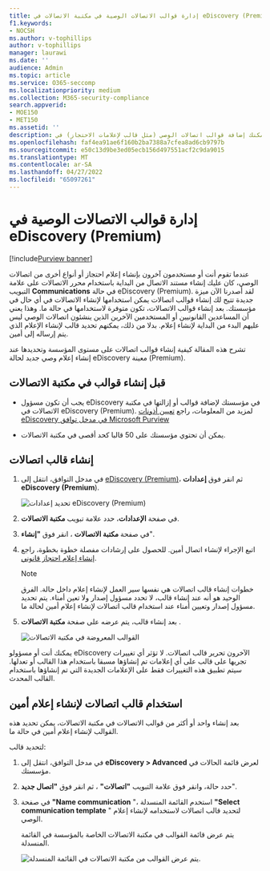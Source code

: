 ```yaml
---
title: إدارة قوالب الاتصالات الوصية في مكتبة الاتصالات في eDiscovery (Premium)
f1.keywords:
- NOCSH
ms.author: v-tophillips
author: v-tophillips
manager: laurawi
ms.date: ''
audience: Admin
ms.topic: article
ms.service: O365-seccomp
ms.localizationpriority: medium
ms.collection: M365-security-compliance
search.appverid:
- MOE150
- MET150
ms.assetid: ''
description: يمكنك إضافة قوالب اتصالات الوصي (مثل قالب لإعلامات الاحتجاز) في eDiscovery (Premium) حتى يمكن استخدامها في أي حالة في مؤسستك.
ms.openlocfilehash: faf4ea91ae6f160b2ba7388a7cfea8ad6cb9797b
ms.sourcegitcommit: e50c13d9be3ed05ecb156d497551acf2c9da9015
ms.translationtype: MT
ms.contentlocale: ar-SA
ms.lasthandoff: 04/27/2022
ms.locfileid: "65097261"
---
```

# <a name="manage-custodian-communications-templates-in-ediscovery-premium"></a>إدارة قوالب الاتصالات الوصية في eDiscovery (Premium)

[!include[Purview banner](../includes/purview-rebrand-banner.md)]

عندما تقوم أنت أو مستخدمون آخرون بإنشاء إعلام احتجاز أو أنواع أخرى من اتصالات الوصي، كان عليك إنشاء مستند الاتصال من البداية باستخدام محرر الاتصالات على علامة التبويب **Communications** في حالة eDiscovery (Premium). لقد أصدرنا الآن ميزة جديدة تتيح لك إنشاء قوالب اتصالات يمكن استخدامها لإنشاء الاتصالات في أي حال في مؤسستك. بعد إنشاء قوالب الاتصالات، تكون متوفرة لاستخدامها في حالة ما. وهذا يعني أن المساعدين القانونيين أو المستخدمين الآخرين الذين ينشئون اتصالات الوصي ليس عليهم البدء من البداية لإنشاء إعلام. بدلا من ذلك، يمكنهم تحديد قالب لإنشاء الإعلام الذي يتم إرساله إلى أمين.

تشرح هذه المقالة كيفية إنشاء قوالب اتصالات على مستوى المؤسسة وتحديدها عند إنشاء إعلام وصي جديد لحالة eDiscovery معينة (Premium).

## <a name="before-you-create-templates-in-the-communications-library"></a>قبل إنشاء قوالب في مكتبة الاتصالات

- يجب أن تكون مسؤول eDiscovery في مؤسستك لإضافة قوالب أو إزالتها في مكتبة الاتصالات في eDiscovery (Premium). لمزيد من المعلومات، راجع [تعيين أذونات eDiscovery في مدخل توافق Microsoft Purview](assign-ediscovery-permissions.md)  

- يمكن أن تحتوي مؤسستك على 50 قالبا كحد أقصى في مكتبة الاتصالات.

## <a name="create-a-communications-template"></a>إنشاء قالب اتصالات

1. في مدخل التوافق، انتقل إلى [eDiscovery (Premium)](https://go.microsoft.com/fwlink/p/?linkid=2173764)، ثم انقر فوق **إعدادات eDiscovery (Premium**).

   ![تحديد إعدادات eDiscovery (Premium)](..\media\HistoricalVersions1.png)

2. في صفحة **الإعدادات**، حدد علامة تبويب **مكتبة الاتصالات**.

3. في صفحة **مكتبة الاتصالات** ، انقر فوق **"إنشاء**".

4. اتبع الإجراء لإنشاء اتصال أمين. للحصول على إرشادات مفصلة خطوة بخطوة، راجع [إنشاء إعلام احتجاز قانوني](create-hold-notification.md).

   > [!NOTE]
   > خطوات إنشاء قالب اتصالات هي نفسها سير العمل لإنشاء إعلام داخل حالة. الفرق الوحيد هو أنه عند إنشاء قالب، لا تحدد مسؤول إصدار ولا تعين أمناء. يتم تحديد مسؤول إصدار وتعيين أمناء عند استخدام قالب اتصالات لإنشاء إعلام أمين لحالة ما.

5. بعد إنشاء قالب، يتم عرضه على صفحة **مكتبة الاتصالات** .

   ![القوالب المعروضة في مكتبة الاتصالات](..\media\AeDCommunicationsLibrary1.png)

يمكنك أنت أو مسؤولو eDiscovery الآخرون تحرير قالب اتصالات. لا تؤثر أي تغييرات تجريها على قالب على أي إعلامات تم إنشاؤها مسبقا باستخدام هذا القالب أو تعدلها. سيتم تطبيق هذه التغييرات فقط على الإعلامات الجديدة التي تم إنشاؤها باستخدام القالب المحدث.

## <a name="use-a-communications-template-to-create-a-custodian-notification"></a>استخدام قالب اتصالات لإنشاء إعلام أمين

بعد إنشاء واحد أو أكثر من قوالب الاتصالات في مكتبة الاتصالات، يمكن تحديد هذه القوالب لإنشاء إعلام أمين في حالة ما.

لتحديد قالب:

1. في مدخل التوافق، انتقل إلى **eDiscovery > Advanced** لعرض قائمة الحالات في مؤسستك.

2. حدد حالة، وانقر فوق علامة التبويب **"اتصالات"** ، ثم انقر فوق **"اتصال جديد**".

3. في صفحة **"Name communication** "، استخدم القائمة المنسدلة **"Select communication template** " لتحديد قالب اتصالات لاستخدامه لإنشاء إعلام الوصي.

   يتم عرض قائمة القوالب في مكتبة الاتصالات الخاصة بالمؤسسة في القائمة المنسدلة.

   ![يتم عرض القوالب من مكتبة الاتصالات في القائمة المنسدلة.](..\media\AeDCommunicationsTemplates1.png)
